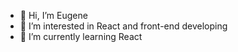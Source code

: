 - 👋 Hi, I’m Eugene
- 👀 I’m interested in React and front-end developing
- 🌱 I’m currently learning React

<!---
eugenewolf507/eugenewolf507 is a ✨ special ✨ repository because its `README.md` (this file) appears on your GitHub profile.
You can click the Preview link to take a look at your changes.
--->
